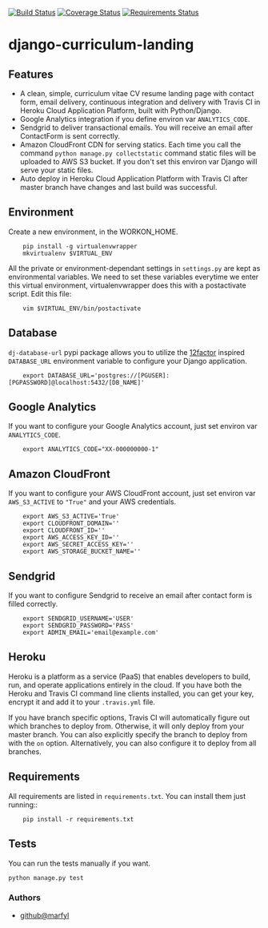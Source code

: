 [![Build Status](https://travis-ci.org/marfyl/django-curriculum-landing.svg?branch=master)](https://travis-ci.org/marfyl/django-curriculum-landing) [![Coverage Status](https://coveralls.io/repos/github/marfyl/django-curriculum-landing/badge.svg?branch=master)](https://coveralls.io/github/marfyl/django-curriculum-landing?branch=master) [![Requirements Status](https://requires.io/github/marfyl/django-curriculum-landing/requirements.svg?branch=master)](https://requires.io/github/marfyl/django-curriculum-landing/requirements/?branch=master)


# django-curriculum-landing


## Features

 - A clean, simple, curriculum vitae CV resume landing page with contact form, email delivery, continuous integration and delivery with Travis CI in Heroku Cloud Application Platform, built with Python/Django.
 - Google Analytics integration if you define environ var ``ANALYTICS_CODE``.
 - Sendgrid to deliver transactional emails. You will receive an email after ContactForm is sent correctly.
 - Amazon CloudFront CDN for serving statics. Each time you call the command ``python manage.py collectstatic`` command static files will be uploaded to AWS S3 bucket. If you don't set this environ var Django will serve your static files.
 - Auto deploy in Heroku Cloud Application Platform with Travis CI after master branch have changes and last build was successful.

## Environment

Create a new environment, in the WORKON_HOME.
        
        pip install -g virtualenvwrapper
        mkvirtualenv $VIRTUAL_ENV
        
All the private or environment-dependant settings in ``settings.py`` are kept as environmental variables. 
We need to set these variables everytime we enter this virtual environment, virtualenvwrapper does this with a postactivate script. 
Edit this file:
        
        vim $VIRTUAL_ENV/bin/postactivate

## Database

``dj-database-url`` pypi package allows you to utilize the [12factor](https://www.12factor.net/backing-services) inspired ``DATABASE_URL`` environment variable to configure your Django application.

        export DATABASE_URL='postgres://[PGUSER]:[PGPASSWORD]@localhost:5432/[DB_NAME]'
        
## Google Analytics

If you want to configure your Google Analytics account, just set environ var ``ANALYTICS_CODE``.

        export ANALYTICS_CODE="XX-000000000-1"

## Amazon CloudFront

If you want to configure your AWS CloudFront account, just set environ var ``AWS_S3_ACTIVE`` to ``"True"`` and your AWS credentials.

        export AWS_S3_ACTIVE='True'
        export CLOUDFRONT_DOMAIN=''
        export CLOUDFRONT_ID=''
        export AWS_ACCESS_KEY_ID=''
        export AWS_SECRET_ACCESS_KEY=''
        export AWS_STORAGE_BUCKET_NAME=''

## Sendgrid

If you want to configure Sendgrid to receive an email after contact form is filled correctly.

        export SENDGRID_USERNAME='USER'
        export SENDGRID_PASSWORD='PASS'
        export ADMIN_EMAIL='email@example.com'
        
## Heroku

Heroku is a platform as a service (PaaS) that enables developers to build, run, and operate applications entirely in the cloud. If you have both the Heroku and Travis CI command line clients installed, you can get your key, encrypt it and add it to your ``.travis.yml`` file.

If you have branch specific options, Travis CI will automatically figure out which branches to deploy from. Otherwise, it will only deploy from your master branch. You can also explicitly specify the branch to deploy from with the ``on`` option. Alternatively, you can also configure it to deploy from all branches.
        

## Requirements

All requirements are listed in ``requirements.txt``. You can install them just running::

        pip install -r requirements.txt
        
## Tests

You can run the tests manually if you want.

    python manage.py test


### Authors

- [github@marfyl](https://github.com/marfyl/)